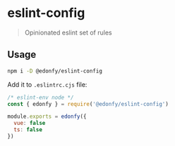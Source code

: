 # eslint-config

> Opinionated eslint set of rules

## Usage

```bash
npm i -D @edonfy/eslint-config
```

Add it to `.eslintrc.cjs` file:

```js
/* eslint-env node */
const { edonfy } = require('@edonfy/eslint-config')

module.exports = edonfy({
  vue: false
  ts: false
})
```